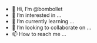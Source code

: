 - 👋 Hi, I’m @bombollet
- 👀 I’m interested in ...
- 🌱 I’m currently learning ...
- 💞️ I’m looking to collaborate on ...
- 📫 How to reach me ...

<!---
bombollet/bombollet is a ✨ special ✨ repository because its `README.md` (this file) appears on your GitHub profile.
You can click the Preview link to take a look at your changes.
--->
